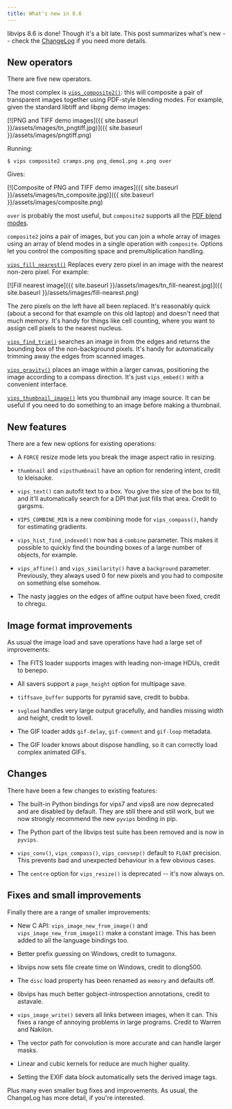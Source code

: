 ```yaml
---
title: What's new in 8.6
---
```


libvips 8.6 is done! Though it's a bit late. This post summarizes what's new
-- check the [ChangeLog](link) if you need more details. 

## New operators

There are five new operators. 

The most complex is [`vips_composite2()`](link-to-docs): this will composite
a pair of transparent images together using PDF-style blending modes. For
example, given the standard libtiff and libpng demo images:

[![PNG and TIFF demo images]({{ site.baseurl }}/assets/images/tn_pngtiff.jpg)]({{ site.baseurl }}/assets/images/pngtiff.png)

Running:

```
$ vips composite2 cramps.png png_demo1.png x.png over
```

Gives:

[![Composite of PNG and TIFF demo images]({{ site.baseurl }}/assets/images/tn_composite.jpg)]({{ site.baseurl }}/assets/images/composite.png)

`over` is probably the most useful, but `composite2` supports all the [PDF blend
modes](link-to-docs-when-we-have-them-up).

`composite2` joins a pair of images, but you can join a whole array of images
using an array of blend modes in a single operation with `composite`. Options
let you control the compositing space and premultiplication handling.

[`vips_fill_nearest()`](docs) Replaces every zero pixel in an image with the
nearest non-zero pixel. For example:

[![Fill nearest image]({{ site.baseurl }}/assets/images/tn_fill-nearest.jpg)]({{ site.baseurl }}/assets/images/fill-nearest.png)

The zero pixels on the left have all been replaced. It's reasonably quick
(about a second for that example on this old laptop) and doesn't need that much
memory. It's handy for things like cell counting, where you want to assign cell
pixels to the nearest nucleus.

[`vips_find_trim()`](docs) searches an image in from the edges and returns the
bounding box of the non-background pixels. It's handy for automatically 
trimming away the edges from scanned images.

[`vips_gravity()`](docs) places an image within a larger canvas, positioning
the image according to a compass direction. It's just `vips_embed()` with a
convenient interface.

[`vips_thumbnail_image()`](docs) lets you thumbnail any image source. It can be
useful if you need to do something to an image before making a thumbnail.

## New features

There are a few new options for existing operations:

* A `FORCE` resize mode lets you break the image aspect ratio in resizing. 

* `thumbnail` and `vipsthumbnail` have an option for rendering intent, credit
  to kleisauke.

* `vips_text()` can autofit text to a box. You give the size of the box to
  fill, and it'll automatically search for a DPI that just fills that area. 
  Credit to gargsms.

* `VIPS_COMBINE_MIN` is a new combining mode for `vips_compass()`, handy for
  estimating gradients. 

* `vips_hist_find_indexed()` now has a `combine` parameter. This makes it
  possible to quickly find the bounding boxes of a large number of objects, for
  example.

* `vips_affine()` and `vips_similarity()` have a `background` parameter.
  Previously, they always used 0 for new pixels and you had to composite on
  something else somehow.

* The nasty jaggies on the edges of affine output have been fixed, credit to
  chregu.

## Image format improvements

As usual the image load and save operations have had a large set of
improvements:

* The FITS loader supports images with leading non-image HDUs, credit to
  benepo.

* All savers support a `page_height` option for multipage save.

* `tiffsave_buffer` supports for pyramid save, credit to bubba.

* `svgload` handles very large output gracefully, and handles missing width 
  and height, credit to lovell.

* The GIF loader adds `gif-delay`, `gif-comment` and `gif-loop` metadata.

* The GIF loader knows about dispose handling, so it can correctly load complex
  animated GIFs.

## Changes 

There have been a few changes to existing features:

* The built-in Python bindings for vips7 and vips8 are now deprecated and are
  disabled by default. They are still there and still work, but we now 
  strongly recommend the new `pyvips` binding in pip. 

* The Python part of the libvips test suite has been removed and is now in
  `pyvips`.

* `vips_conv()`, `vips_compass()`, `vips_convsep()` default to `FLOAT` 
  precision. This prevents bad and unexpected behaviour in a few obvious cases. 

* The `centre` option for `vips_resize()` is deprecated -- it's now always on.

## Fixes and small improvements

Finally there are a range of smaller improvements:

* New C API: `vips_image_new_from_image()` and `vips_image_new_from_image1()` 
  make a constant image. This has been added to all the language bindings too.

* Better prefix guessing on Windows, credit to tumagonx.

* libvips now sets file create time on Windows, credit to dlong500.

* The `disc` load property has been renamed as `memory` and defaults off.

* libvips has much better gobject-introspection annotations, credit to astavale.

* `vips_image_write()` severs all links between images, when it can. This fixes
  a range of annoying problems in large programs. Credit to Warren and Nakilon.

* The vector path for convolution is more accurate and can handle larger masks.

* Linear and cubic kernels for reduce are much higher quality.

* Setting the EXIF data block automatically sets the derived image tags.

Plus many even smaller bug fixes and improvements. As usual, the 
ChangeLog has more detail, if you're interested.
